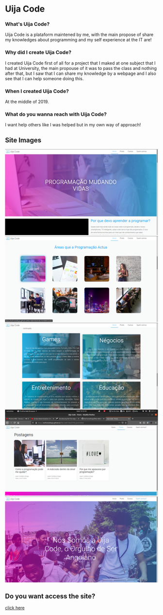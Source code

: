 # Uija Code

### What's Uija Code?
Uija Code is a plataform maintened by me, with the main propose of share my knowledges about programming and my self experience at the IT are!

### Why did I create Uija Code?
I created Uija Code first of all for a project that I maked at one subject that I had at University, the main propouse of it was to pass the class and nothing after that, but I saw that I can share my knowledge by a webpage and I also see that I can help someone doing this.

### When I created Uija Code?
At the middle of 2019.

### What do you wanna reach with Uija Code?
I want help others like I was helped but in my own way of approach!

## Site Images
<img src="IMG/page1.png">
<img src="IMG/page2.png">
<img src="IMG/page3.png">
<img src="IMG/page4.png">
<img src="IMG/page5.png">

## Do you want access the site?
[click here](https://eufraniodiogo.github.io/Meu-Web-Site/index.html)
